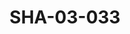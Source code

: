 ---
pid: SHA-03-033
title: SHA-03-033
language: en
collection: Sharhabil Ahmed
original_label: 
rights: Sharhabil Ahmed
location_of_original: Sharhabil Ahmed
photographer_or_studio: Jurg Kobler
scanned_from: photograph 14.7 by 20.3
_date: 1960s
location: Kenya
description: Sharhabil Ahmed with guitar
additional_notes: 
permission_display: 'yes'
on_server: 'no'
on_website: 'no'
permalink: /photopages/en/SHA-03-033.html
layout: photo-page
---